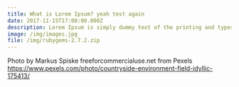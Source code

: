 ```yaml
---
title: What is Lorem Ipsum? yeah test again
date: 2017-11-15T17:00:00.000Z
description: Lorem Ipsum is simply dummy text of the printing and typesetting industry.
image: /img/images.jpg
file: /img/rubygems-2.7.2.zip
---
```

Photo by Markus Spiske freeforcommercialuse.net from Pexels https://www.pexels.com/photo/countryside-environment-field-idyllic-175413/




